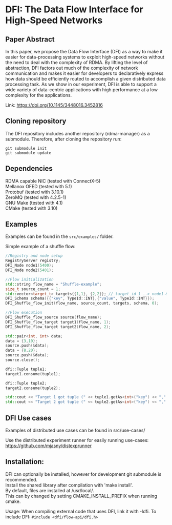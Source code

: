 # DFI: The Data Flow Interface for High-Speed Networks
## Paper Abstract
In this paper, we propose the Data Flow Interface (DFI) as a way to
make it easier for data-processing systems to exploit high-speed
networks without the need to deal with the complexity of RDMA.
By lifting the level of abstraction, DFI factors out much of the
complexity of network communication and makes it easier for
developers to declaratively express how data should be efficiently
routed to accomplish a given distributed data processing task. As
we show in our experiment, DFI is able to support a wide variety of
data-centric applications with high performance at a low complexity
for the applications.

Link: https://doi.org/10.1145/3448016.3452816

## Cloning repository
The DFI repository includes another repository (rdma-manager) as a submodule. Therefore, after cloning the repository run:
```
git submodule init
git submodule update
```

## Dependencies
RDMA capable NIC (tested with ConnectX-5)  
Mellanox OFED (tested with 5.1)  
Protobuf (tested with 3.10.1)  
ZeroMQ (tested with 4.2.5-1)  
GNU Make (tested with 4.1)  
CMake (tested with 3.10)  

## Examples
Examples can be found in the `src/examples/` folder.

Simple example of a shuffle flow:
```cpp
//Registry and node setup
RegistryServer registry;
DFI_Node node1(5400);
DFI_Node node2(5401);

//Flow initialization
std::string flow_name = "Shuffle-example";
size_t source_count = 1;
std::vector<target_t> targets{{1,1}, {2,2}}; // target id 1 --> node1 && target id 2 --> node 2
DFI_Schema schema({{"key", TypeId::INT},{"value", TypeId::INT}});
DFI_Shuffle_flow_init(flow_name, source_count, targets, schema, 0);

//Flow execution
DFI_Shuffle_flow_source source(flow_name);
DFI_Shuffle_flow_target target1(flow_name, 1);
DFI_Shuffle_flow_target target2(flow_name, 2);

std::pair<int, int> data;
data = {3,10};
source.push(&data);
data = {8,20};
source.push(&data);
source.close();

dfi::Tuple tuple1;
target1.consume(tuple1);

dfi::Tuple tuple2;
target2.consume(tuple2);

std::cout << "Target 1 got tuple (" << tuple1.getAs<int>("key") << "," << tuple1.getAs<int>("value") << ")" << std::endl;
std::cout << "Target 2 got tuple (" << tuple2.getAs<int>("key") << "," << tuple2.getAs<int>("value") << ")" << std::endl;
```

## DFI Use cases
Examples of distributed use cases can be found in src/use-cases/  

Use the distributed experiment runner for easily running use-cases: https://github.com/mjasny/distexprunner 

## Installation:
DFI can optionally be installed, however for development git submodule is recommended.   
Install the shared library after compilation with 'make install'.   
By default, files are installed at /usr/local/.  
This can by changed by setting CMAKE_INSTALL_PREFIX when running cmake.

Usage:
When compiling external code that uses DFI, link it with -ldfi.
To include DFI: `#include <dfi/flow-api/dfi.h>`
